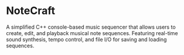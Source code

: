 # NoteCraft
A simplified C++ console-based music sequencer that allows users to create, edit, and playback musical note sequences. Featuring real-time sound synthesis, tempo control, and file I/O for saving and loading sequences. 

